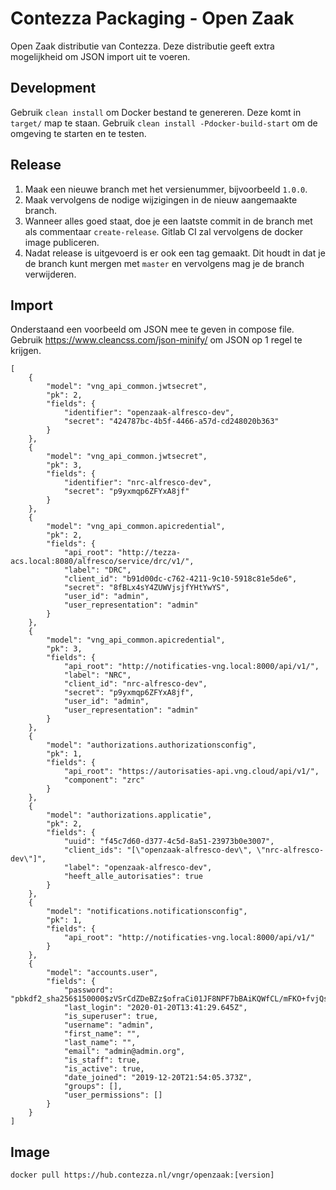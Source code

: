 # Contezza Packaging - Open Zaak

Open Zaak distributie van Contezza. Deze distributie geeft extra mogelijkheid om JSON import uit te voeren.  

## Development

Gebruik `clean install` om Docker bestand te genereren. Deze komt in `target/` map te staan. Gebruik `clean install -Pdocker-build-start` om de omgeving te starten en te testen.

## Release

1. Maak een nieuwe branch met het versienummer, bijvoorbeeld `1.0.0`. 
2. Maak vervolgens de nodige wijzigingen in de nieuw aangemaakte branch. 
3. Wanneer alles goed staat, doe je een laatste commit in de branch met als commentaar `create-release`. Gitlab CI zal vervolgens de docker image publiceren. 
4. Nadat release is uitgevoerd is er ook een tag gemaakt. Dit houdt in dat je de branch kunt mergen met `master` en vervolgens mag je de branch verwijderen.

## Import

Onderstaand een voorbeeld om JSON mee te geven in compose file. Gebruik https://www.cleancss.com/json-minify/ om JSON op 1 regel te krijgen.

```
[
	{
		"model": "vng_api_common.jwtsecret",
		"pk": 2,
		"fields": {
			"identifier": "openzaak-alfresco-dev",
			"secret": "424787bc-4b5f-4466-a57d-cd248020b363"
		}
	},
	{
		"model": "vng_api_common.jwtsecret",
		"pk": 3,
		"fields": {
			"identifier": "nrc-alfresco-dev",
			"secret": "p9yxmqp6ZFYxA8jf"
		}
	},
	{
		"model": "vng_api_common.apicredential",
		"pk": 2,
		"fields": {
			"api_root": "http://tezza-acs.local:8080/alfresco/service/drc/v1/",
			"label": "DRC",
			"client_id": "b91d00dc-c762-4211-9c10-5918c81e5de6",
			"secret": "8fBLx4sY4ZUWVjsjfYHtYwYS",
			"user_id": "admin",
			"user_representation": "admin"
		}
	},
	{
		"model": "vng_api_common.apicredential",
		"pk": 3,
		"fields": {
			"api_root": "http://notificaties-vng.local:8000/api/v1/",
			"label": "NRC",
			"client_id": "nrc-alfresco-dev",
			"secret": "p9yxmqp6ZFYxA8jf",
			"user_id": "admin",
			"user_representation": "admin"
		}
	},
	{
		"model": "authorizations.authorizationsconfig",
		"pk": 1,
		"fields": {
			"api_root": "https://autorisaties-api.vng.cloud/api/v1/",
			"component": "zrc"
		}
	},
	{
		"model": "authorizations.applicatie",
		"pk": 2,
		"fields": {
			"uuid": "f45c7d60-d377-4c5d-8a51-23973b0e3007",
			"client_ids": "[\"openzaak-alfresco-dev\", \"nrc-alfresco-dev\"]",
			"label": "openzaak-alfresco-dev",
			"heeft_alle_autorisaties": true
		}
	},
	{
		"model": "notifications.notificationsconfig",
		"pk": 1,
		"fields": {
			"api_root": "http://notificaties-vng.local:8000/api/v1/"
		}
	},
	{
		"model": "accounts.user",
		"fields": {
			"password": "pbkdf2_sha256$150000$zVSrCdZDeBZz$ofraCi01JF8NPF7bBAiKQWfCL/mFKO+fvjQsTRy2fsg=",
			"last_login": "2020-01-20T13:41:29.645Z",
			"is_superuser": true,
			"username": "admin",
			"first_name": "",
			"last_name": "",
			"email": "admin@admin.org",
			"is_staff": true,
			"is_active": true,
			"date_joined": "2019-12-20T21:54:05.373Z",
			"groups": [],
			"user_permissions": []
		}
	}
]
```

## Image

```
docker pull https://hub.contezza.nl/vngr/openzaak:[version]
```